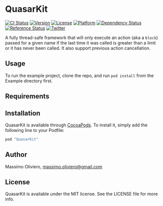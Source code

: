 # QuasarKit

[![CI Status](http://img.shields.io/travis/maxoly/QuasarKit.svg?style=flat)](https://travis-ci.org/maxoly/QuasarKit)
[![Version](https://img.shields.io/cocoapods/v/QuasarKit.svg?style=flat)](http://cocoapods.org/pods/QuasarKit)
[![License](https://img.shields.io/cocoapods/l/QuasarKit.svg?style=flat)](http://cocoapods.org/pods/QuasarKit)
[![Platform](https://img.shields.io/cocoapods/p/QuasarKit.svg?style=flat)](http://cocoapods.org/pods/QuasarKit)
[![Dependency Status](https://www.versioneye.com/objective-c/quasarkit/0.1.0/badge.svg)](https://www.versioneye.com/objective-c/pulsarkit/0.1.0)
[![Reference Status](https://www.versioneye.com/objective-c/quasarkit/reference_badge.svg?style=flat)](https://www.versioneye.com/objective-c/quasarkit/references)
[![Twitter](https://img.shields.io/badge/twitter-@maxoly-blue.svg?style=flat)](http://twitter.com/maxoly)

A fully thread-safe framework that will only execute an action (aka a `block`) passed for a given name if the last time it was called is greater than a limit or it has never been called. It also support previous action cancellation.

## Usage

To run the example project, clone the repo, and run `pod install` from the Example directory first.

## Requirements

## Installation

QuasarKit is available through [CocoaPods](http://cocoapods.org). To install
it, simply add the following line to your Podfile:

```ruby
pod "QuasarKit"
```

## Author

Massimo Oliviero, massimo.oliviero@gmail.com

## License

QuasarKit is available under the MIT license. See the LICENSE file for more info.
